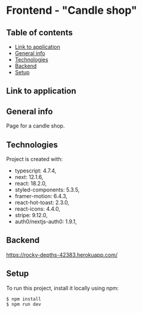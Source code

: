 # Frontend - "Candle shop"

## Table of contents

-   [Link to application](#link-to-application)
-   [General info](#general-info)
-   [Technologies](#technologies)
-   [Backend](#backend)
-   [Setup](#setup)

## Link to application

## General info

Page for a candle shop.

## Technologies

Project is created with:

-   typescript: 4.7.4,
-   next: 12.1.6,
-   react: 18.2.0,
-   styled-components: 5.3.5,
-   framer-motion: 6.4.3,
-   react-hot-toast: 2.3.0,
-   react-icons: 4.4.0,
-   stripe: 9.12.0,
-   auth0/nextjs-auth0: 1.9.1,

## Backend

https://rocky-depths-42383.herokuapp.com/

## Setup

To run this project, install it locally using npm:

```
$ npm install
$ npm run dev
```
